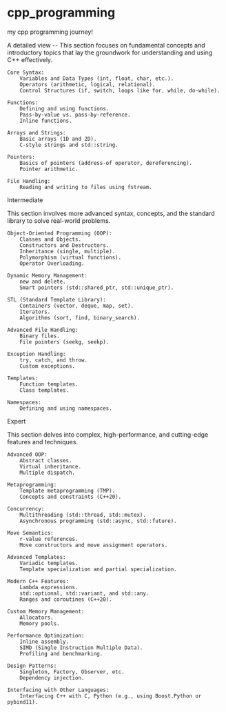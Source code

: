 # cpp_programming
my cpp programming journey!

A detailed view --
This section focuses on fundamental concepts and introductory topics that lay the groundwork for understanding and using C++ effectively.

    Core Syntax:
        Variables and Data Types (int, float, char, etc.).
        Operators (arithmetic, logical, relational).
        Control Structures (if, switch, loops like for, while, do-while).

    Functions:
        Defining and using functions.
        Pass-by-value vs. pass-by-reference.
        Inline functions.

    Arrays and Strings:
        Basic arrays (1D and 2D).
        C-style strings and std::string.

    Pointers:
        Basics of pointers (address-of operator, dereferencing).
        Pointer arithmetic.

    File Handling:
        Reading and writing to files using fstream.

Intermediate

This section involves more advanced syntax, concepts, and the standard library to solve real-world problems.

    Object-Oriented Programming (OOP):
        Classes and Objects.
        Constructors and Destructors.
        Inheritance (single, multiple).
        Polymorphism (virtual functions).
        Operator Overloading.

    Dynamic Memory Management:
        new and delete.
        Smart pointers (std::shared_ptr, std::unique_ptr).

    STL (Standard Template Library):
        Containers (vector, deque, map, set).
        Iterators.
        Algorithms (sort, find, binary_search).

    Advanced File Handling:
        Binary files.
        File pointers (seekg, seekp).

    Exception Handling:
        try, catch, and throw.
        Custom exceptions.

    Templates:
        Function templates.
        Class templates.

    Namespaces:
        Defining and using namespaces.

Expert

This section delves into complex, high-performance, and cutting-edge features and techniques.

    Advanced OOP:
        Abstract classes.
        Virtual inheritance.
        Multiple dispatch.

    Metaprogramming:
        Template metaprogramming (TMP).
        Concepts and constraints (C++20).

    Concurrency:
        Multithreading (std::thread, std::mutex).
        Asynchronous programming (std::async, std::future).

    Move Semantics:
        r-value references.
        Move constructors and move assignment operators.

    Advanced Templates:
        Variadic templates.
        Template specialization and partial specialization.

    Modern C++ Features:
        Lambda expressions.
        std::optional, std::variant, and std::any.
        Ranges and coroutines (C++20).

    Custom Memory Management:
        Allocators.
        Memory pools.

    Performance Optimization:
        Inline assembly.
        SIMD (Single Instruction Multiple Data).
        Profiling and benchmarking.

    Design Patterns:
        Singleton, Factory, Observer, etc.
        Dependency injection.

    Interfacing with Other Languages:
        Interfacing C++ with C, Python (e.g., using Boost.Python or pybind11).
